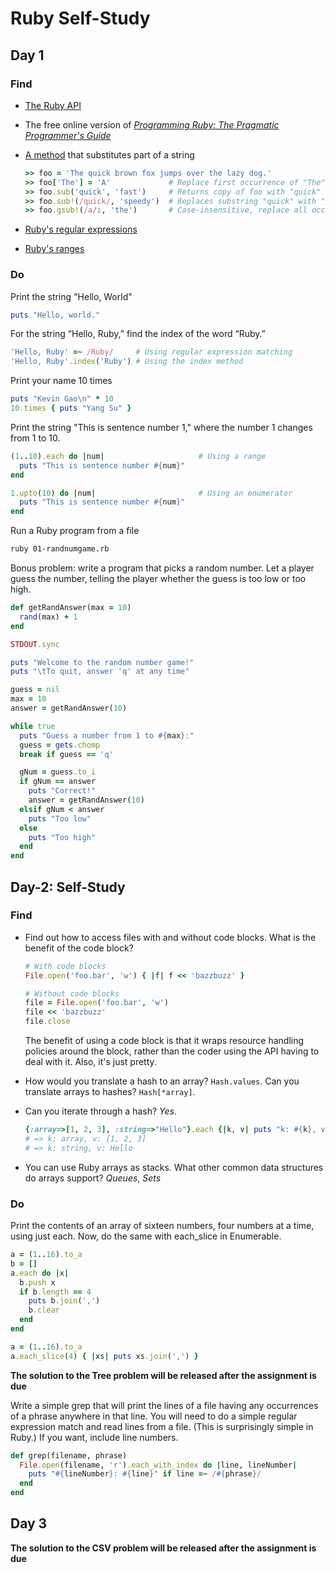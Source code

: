 # Ruby Self-Study

## Day 1

### Find

  * [The Ruby API][Ruby API]
  * The free online version of [_Programming Ruby: The Pragmatic Programmer's Guide_][Programming Ruby]
  * [A method][gsub] that substitutes part of a string

      ```ruby
      >> foo = 'The quick brown fox jumps over the lazy dog.'
      >> foo['The'] = 'A'             # Replace first occurrence of "The" in string foo
      >> foo.sub('quick', 'fast')     # Returns copy of foo with "quick" replaced with "fast"
      >> foo.sub!(/quick/, 'speedy')  # Replaces substring "quick" with "speedy" in place (we use a regex pattern just for the sake of demonstration)
      >> foo.gsub!(/a/i, 'the')       # Case-insensitive, replace all occurrences of "a" with "the" in-place
      ```

  * [Ruby's regular expressions][Regex]
  * [Ruby's ranges][Range]

### Do

Print the string "Hello, World"
```ruby
puts "Hello, world."
```

For the string “Hello, Ruby,” find the index of the word “Ruby.”
```ruby
'Hello, Ruby' =~ /Ruby/     # Using regular expression matching
'Hello, Ruby'.index('Ruby') # Using the index method
```

Print your name 10 times
```ruby
puts "Kevin Gao\n" * 10
10.times { puts "Yang Su" }
```

Print the string "This is sentence number 1," where the number 1 changes from 1 to 10.
```ruby
(1..10).each do |num|                     # Using a range
  puts "This is sentence number #{num}"
end

1.upto(10) do |num|                       # Using an enumerator
  puts "This is sentence number #{num}"
end
```

Run a Ruby program from a file
```bash
ruby 01-randnumgame.rb
```

Bonus problem: write a program that picks a random number. Let a player guess the number, telling the player whether the guess is too low or too high.

```ruby
def getRandAnswer(max = 10)
  rand(max) + 1
end

STDOUT.sync

puts "Welcome to the random number game!"
puts "\tTo quit, answer 'q' at any time"

guess = nil
max = 10
answer = getRandAnswer(10)

while true
  puts "Guess a number from 1 to #{max}:"
  guess = gets.chomp
  break if guess == 'q'

  gNum = guess.to_i
  if gNum == answer
    puts "Correct!"
    answer = getRandAnswer(10)
  elsif gNum < answer
    puts "Too low"
  else
    puts "Too high"
  end
end
```

## Day-2: Self-Study
### Find

* Find out how to access files with and without code blocks. What is the benefit of the code block?

    ```ruby
    # With code blocks
    File.open('foo.bar', 'w') { |f| f << 'bazzbuzz' }

    # Without code blocks
    file = File.open('foo.bar', 'w')
    file << 'bazzbuzz'
    file.close
    ```
  The benefit of using a code block is that it wraps resource handling policies around the block, rather than the coder using the API having to deal with it. Also, it's just pretty.

* How would you translate a hash to an array? `Hash.values`. Can you translate arrays to hashes? `Hash[*array]`.

* Can you iterate through a hash? _Yes_.
    ```ruby
    {:array=>[1, 2, 3], :string=>"Hello"}.each {|k, v| puts "k: #{k}, v: #{v}"}
    # => k: array, v: [1, 2, 3]
    # => k: string, v: Hello
    ```

* You can use Ruby arrays as stacks. What other common data structures do arrays support? _Queues_, _Sets_

### Do

Print the contents of an array of sixteen numbers, four numbers at a time, using just each. Now, do the same with each_slice in Enumerable.
```ruby
a = (1..16).to_a
b = []
a.each do |x|
  b.push x
  if b.length == 4
    puts b.join(',')
    b.clear
  end
end

a = (1..16).to_a
a.each_slice(4) { |xs| puts xs.join(',') }
```

**The solution to the Tree problem will be released after the assignment is due**

Write a simple grep that will print the lines of a file having any occurrences of a phrase anywhere in that line. You will need to do a simple regular expression match and read lines from a file. (This is surprisingly simple in Ruby.) If you want, include line numbers.
```ruby
def grep(filename, phrase)
  File.open(filename, 'r').each_with_index do |line, lineNumber|
    puts "#{lineNumber}: #{line}" if line =~ /#{phrase}/
  end
end
```

## Day 3

**The solution to the CSV problem will be released after the assignment is due**

<!-- links -->

[Programming Ruby]: http://www.ruby-doc.org/docs/ProgrammingRuby/
[Range]: http://www.ruby-doc.org/core-1.9.3/Range.html
[Regex]: http://www.ruby-doc.org/core-1.9.3/Regexp.html
[Ruby API]: http://www.ruby-doc.org
[gsub]: http://www.ruby-doc.org/core-1.9.3/String.html#gsub-method
